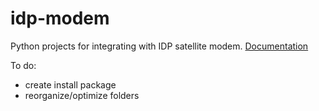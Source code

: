 idp-modem
=========

Python projects for integrating with IDP satellite modem.
[Documentation](https://gbrucepayne.github.io/idpmodem/)

To do:
- create install package
- reorganize/optimize folders
